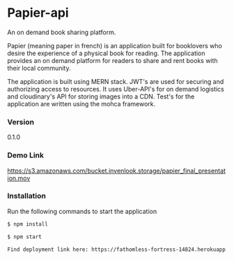 # Papier-api
An on demand book sharing platform.

Papier (meaning paper in french) is an application built for booklovers who desire the experience of a physical book for reading. The application provides an on demand platform for readers to share and rent books with their local community. 

The application is built using MERN stack. JWT's are used for securing and authorizing access to resources. It uses Uber-API's for on demand logistics and cloudinary's API for storing images into a CDN. Test's for the application are written using the mohca framework.

### Version
0.1.0

### Demo Link
https://s3.amazonaws.com/bucket.invenlook.storage/papier_final_presentation.mov

### Installation

Run the following commands to start the application

```sh
$ npm install
```

```sh
$ npm start

Find deployment link here: https://fathomless-fortress-14824.herokuapp.com/

